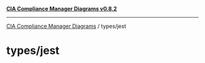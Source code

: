 [**CIA Compliance Manager Diagrams v0.8.2**](../../README.md)

***

[CIA Compliance Manager Diagrams](../../modules.md) / types/jest

# types/jest
